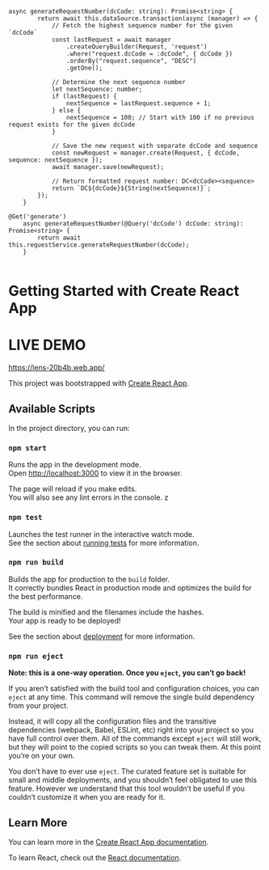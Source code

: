 ```

async generateRequestNumber(dcCode: string): Promise<string> {
        return await this.dataSource.transaction(async (manager) => {
            // Fetch the highest sequence number for the given `dcCode`
            const lastRequest = await manager
                .createQueryBuilder(Request, 'request')
                .where("request.dcCode = :dcCode", { dcCode })
                .orderBy("request.sequence", "DESC")
                .getOne();

            // Determine the next sequence number
            let nextSequence: number;
            if (lastRequest) {
                nextSequence = lastRequest.sequence + 1;
            } else {
                nextSequence = 100; // Start with 100 if no previous request exists for the given dcCode
            }

            // Save the new request with separate dcCode and sequence
            const newRequest = manager.create(Request, { dcCode, sequence: nextSequence });
            await manager.save(newRequest);

            // Return formatted request number: DC<dcCode><sequence>
            return `DC${dcCode}${String(nextSequence)}`;
        });
    }

@Get('generate')
    async generateRequestNumber(@Query('dcCode') dcCode: string): Promise<string> {
        return await this.requestService.generateRequestNumber(dcCode);
    }


```


# Getting Started with Create React App

# LIVE DEMO
https://lens-20b4b.web.app/

This project was bootstrapped with [Create React App](https://github.com/facebook/create-react-app).

## Available Scripts

In the project directory, you can run:

### `npm start`

Runs the app in the development mode.\
Open [http://localhost:3000](http://localhost:3000) to view it in the browser.

The page will reload if you make edits.\
You will also see any lint errors in the console.
z
### `npm test`

Launches the test runner in the interactive watch mode.\
See the section about [running tests](https://facebook.github.io/create-react-app/docs/running-tests) for more information.

### `npm run build`

Builds the app for production to the `build` folder.\
It correctly bundles React in production mode and optimizes the build for the best performance.

The build is minified and the filenames include the hashes.\
Your app is ready to be deployed!

See the section about [deployment](https://facebook.github.io/create-react-app/docs/deployment) for more information.

### `npm run eject`

**Note: this is a one-way operation. Once you `eject`, you can’t go back!**

If you aren’t satisfied with the build tool and configuration choices, you can `eject` at any time. This command will remove the single build dependency from your project.

Instead, it will copy all the configuration files and the transitive dependencies (webpack, Babel, ESLint, etc) right into your project so you have full control over them. All of the commands except `eject` will still work, but they will point to the copied scripts so you can tweak them. At this point you’re on your own.

You don’t have to ever use `eject`. The curated feature set is suitable for small and middle deployments, and you shouldn’t feel obligated to use this feature. However we understand that this tool wouldn’t be useful if you couldn’t customize it when you are ready for it.

## Learn More

You can learn more in the [Create React App documentation](https://facebook.github.io/create-react-app/docs/getting-started).

To learn React, check out the [React documentation](https://reactjs.org/).

